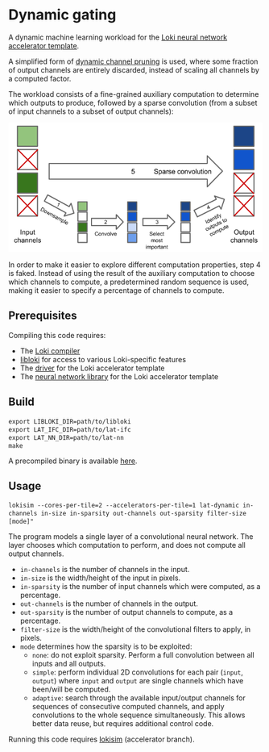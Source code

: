 # Dynamic gating
A dynamic machine learning workload for the [Loki neural network accelerator template](https://github.com/ucam-comparch-loki/lokisim/tree/accelerator).

A simplified form of [dynamic channel pruning](https://arxiv.org/abs/1810.05331) is used, where some fraction of output channels are entirely discarded, instead of scaling all channels by a computed factor.

The workload consists of a fine-grained auxiliary computation to determine which outputs to produce, followed by a sparse convolution (from a subset of input channels to a subset of output channels):

![](computation.png)

In order to make it easier to explore different computation properties, step 4 is faked. Instead of using the result of the auxiliary computation to choose which channels to compute, a predetermined random sequence is used, making it easier to specify a percentage of channels to compute.

## Prerequisites

Compiling this code requires:
* The [Loki compiler](no_link_yet)
* [libloki](https://github.com/ucam-comparch-loki/libloki) for access to various Loki-specific features
* The [driver](https://github.com/ucam-comparch-loki/lat-ifc) for the Loki accelerator template
* The [neural network library](https://github.com/ucam-comparch-loki/lat-nn) for the Loki accelerator template

## Build

```
export LIBLOKI_DIR=path/to/libloki
export LAT_IFC_DIR=path/to/lat-ifc
export LAT_NN_DIR=path/to/lat-nn
make
```

A precompiled binary is available [here](no_link_yet).

## Usage

```
lokisim --cores-per-tile=2 --accelerators-per-tile=1 lat-dynamic in-channels in-size in-sparsity out-channels out-sparsity filter-size [mode]"
```

The program models a single layer of a convolutional neural network. The layer chooses which computation to perform, and does not compute all output channels.
* `in-channels` is the number of channels in the input.
* `in-size` is the width/height of the input in pixels.
* `in-sparsity` is the number of input channels which were computed, as a percentage.
* `out-channels` is the number of channels in the output.
* `out-sparsity` is the number of output channels to compute, as a percentage.
* `filter-size` is the width/height of the convolutional filters to apply, in pixels.
* `mode` determines how the sparsity is to be exploited:
    * `none`: do not exploit sparsity. Perform a full convolution between all inputs and all outputs.
    * `simple`: perform individual 2D convolutions for each pair (`input`, `output`) where `input` and `output` are single channels which have been/will be computed.
    * `adaptive`: search through the available input/output channels for sequences of consecutive computed channels, and apply convolutions to the whole sequence simultaneously. This allows better data reuse, but requires additional control code.

Running this code requires [lokisim](https://github.com/ucam-comparch-loki/lokisim/tree/accelerator) (accelerator branch).
